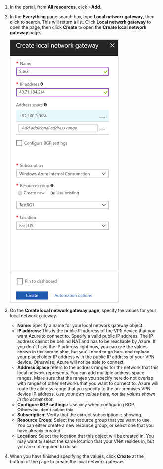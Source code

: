 1. In the portal, from **All resources**, click **+Add**. 
2. In the **Everything** page search box, type **Local network gateway**, then click to search. This will return a list. Click **Local network gateway** to open the page, then click **Create** to open the **Create local network gateway** page.

    ![create local network gateway](./media/vpn-gateway-add-lng-s2s-rm-portal-include/createlng.png)

3. On the **Create local network gateway page**, specify the values for your local network gateway.

    - **Name:** Specify a name for your local network gateway object.
    - **IP address:** This is the public IP address of the VPN device that you want Azure to connect to. Specify a valid public IP address. The IP address cannot be behind NAT and has to be reachable by Azure. If you don't have the IP address right now, you can use the values shown in the screen shot, but you'll need to go back and replace your placeholder IP address with the public IP address of your VPN device. Otherwise, Azure will not be able to connect.
    - **Address Space** refers to the address ranges for the network that this local network represents. You can add multiple address space ranges. Make sure that the ranges you specify here do not overlap with ranges of other networks that you want to connect to. Azure will route the address range that you specify to the on-premises VPN device IP address. *Use your own values here, not the values shown in the screenshot*.
    - **Configure BGP settings:** Use only when configuring BGP. Otherwise, don't select this.
    - **Subscription:** Verify that the correct subscription is showing.
    - **Resource Group:** Select the resource group that you want to use. You can either create a new resource group, or select one that you have already created.
    - **Location:** Select the location that this object will be created in. You may want to select the same location that your VNet resides in, but you are not required to do so.

4. When you have finished specifying the values, click **Create** at the bottom of the page to create the local network gateway.

<!-- ms.date: 12/12/2017 -->